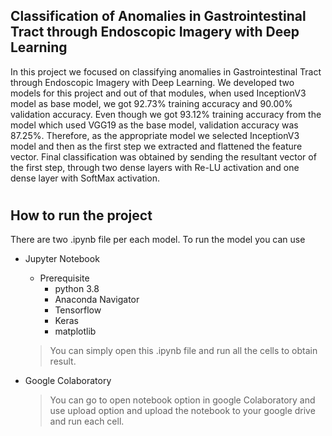 ## Classification of Anomalies  in Gastrointestinal Tract through Endoscopic Imagery with Deep Learning

In this project we focused on classifying anomalies in Gastrointestinal Tract through Endoscopic Imagery with Deep Learning. We developed two models for this project and out of that modules, when used InceptionV3 model as base model, we got 92.73% training accuracy and 90.00% validation accuracy. Even though we got 93.12% training accuracy from the model which used VGG19 as the base model, validation accuracy was 87.25%. Therefore, as the appropriate model we selected InceptionV3  model and then as the first step we extracted and flattened the feature vector. Final classification was obtained by sending the resultant vector of the first step, through two dense layers with Re-LU activation and one dense layer with SoftMax activation.
#
## How to run the project
There are two .ipynb file per each model. To run the model you can use 
* Jupyter Notebook
    * Prerequisite
         * python 3.8
         * Anaconda Navigator
         * Tensorflow
         * Keras
         * matplotlib

    > You can simply open this .ipynb file and run all the cells to obtain result.

* Google Colaboratory
    > You can go to open notebook option in google Colaboratory and use upload option and upload the notebook to your google drive and run each cell. 

